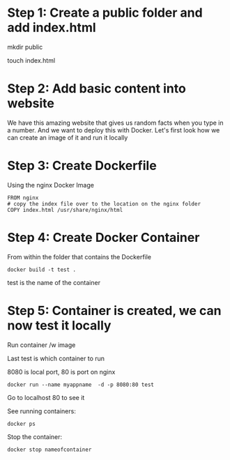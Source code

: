 # Step 1: Create a public folder and add index.html

mkdir public

touch index.html

# Step 2: Add basic content into website

We have this amazing website that gives us random facts when you type in a number. And we want to deploy this with Docker. Let's first look how we can create an image of it and run it locally

# Step 3: Create Dockerfile

Using the nginx Docker Image

```
FROM nginx
# copy the index file over to the location on the nginx folder
COPY index.html /usr/share/nginx/html
```

# Step 4: Create Docker Container

From within the folder that contains the Dockerfile

```
docker build -t test .
```

test is the name of the container

# Step 5: Container is created, we can now test it locally

Run container /w image

Last test is which container to run

8080 is local port, 80 is port on nginx

```
docker run --name myappname  -d -p 8080:80 test
```

Go to localhost 80 to see it

See running containers:

```
docker ps
```

Stop the container:

```
docker stop nameofcontainer
```
